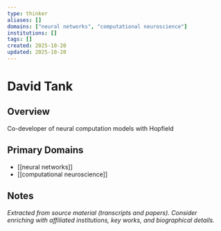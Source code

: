 ```yaml
---
type: thinker
aliases: []
domains: ["neural networks", "computational neuroscience"]
institutions: []
tags: []
created: 2025-10-20
updated: 2025-10-20
---
```


# David Tank

## Overview

Co-developer of neural computation models with Hopfield

## Primary Domains

- [[neural networks]]
- [[computational neuroscience]]

## Notes

*Extracted from source material (transcripts and papers). Consider enriching with affiliated institutions, key works, and biographical details.*
